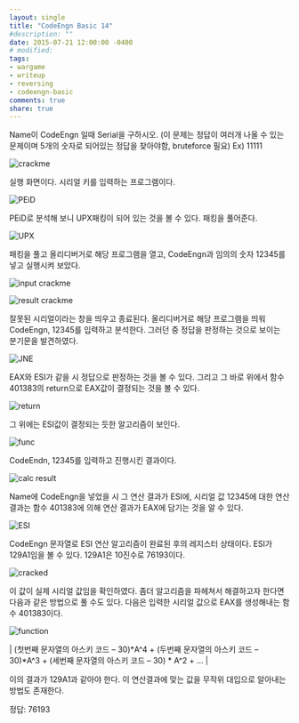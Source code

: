 ```yaml
---
layout: single
title: "CodeEngn Basic 14"
#description: ""
date: 2015-07-21 12:00:00 -0400
# modified: 
tags: 
- wargame
- writeup
- reversing
- codeengn-basic
comments: true
share: true
---
```


Name이 CodeEngn 일때 Serial을 구하시오. (이 문제는 정답이 여러개 나올 수 있는 문제이며 5개의 숫자로 되어있는 정답을 찾아야함, bruteforce 필요) 
Ex) 11111

![crackme](https://s01va.github.io/assets/images/2015-07-21-CodeEngn-Basic-14/0.png)

실행 화면이다. 시리얼 키를 입력하는 프로그램이다.

![PEiD](https://s01va.github.io/assets/images/2015-07-21-CodeEngn-Basic-14/1.png)

PEiD로 분석해 보니 UPX패킹이 되어 있는 것을 볼 수 있다. 패킹을 풀어준다.

![UPX](https://s01va.github.io/assets/images/2015-07-21-CodeEngn-Basic-14/2.png)

패킹을 풀고 올리디버거로 해당 프로그램을 열고, CodeEngn과 임의의 숫자 12345를 넣고 실행시켜 보았다.

![input crackme](https://s01va.github.io/assets/images/2015-07-21-CodeEngn-Basic-14/3.png)

![result crackme](https://s01va.github.io/assets/images/2015-07-21-CodeEngn-Basic-14/4.png)

잘못된 시리얼이라는 창을 띄우고 종료된다. 올리디버거로 해당 프로그램을 띄워 CodeEngn, 12345를 입력하고 분석한다. 그러던 중 정답을 판정하는 것으로 보이는 분기문을 발견하였다.

![JNE](https://s01va.github.io/assets/images/2015-07-21-CodeEngn-Basic-14/5.png)

EAX와 ESI가 같을 시 정답으로 판정하는 것을 볼 수 있다. 그리고 그 바로 위에서 함수 401383의 return으로 EAX값이 결정되는 것을 볼 수 있다.

![return](https://s01va.github.io/assets/images/2015-07-21-CodeEngn-Basic-14/6.png)

그 위에는 ESI값이 결정되는 듯한 알고리즘이 보인다.

![func](https://s01va.github.io/assets/images/2015-07-21-CodeEngn-Basic-14/7.png)

CodeEndn, 12345를 입력하고 진행시킨 결과이다.

![calc result](https://s01va.github.io/assets/images/2015-07-21-CodeEngn-Basic-14/8.png)

Name에 CodeEngn을 넣었을 시 그 연산 결과가 ESI에, 시리얼 값 12345에 대한 연산 결과는 함수 401383에 의해 연산 결과가 EAX에 담기는 것을 알 수 있다.

![ESI](https://s01va.github.io/assets/images/2015-07-21-CodeEngn-Basic-12/9.png)

CodeEngn 문자열로 ESI 연산 알고리즘이 완료된 후의 레지스터 상태이다. ESI가 129A1임을 볼 수 있다. 129A1은 10진수로 76193이다.

![cracked](https://s01va.github.io/assets/images/2015-07-21-CodeEngn-Basic-12/10.png)

이 값이 실제 시리얼 값임을 확인하였다.
좀더 알고리즘을 파헤쳐서 해결하고자 한다면 다음과 같은 방법으로 풀 수도 있다. 다음은 입력한 시리얼 값으로 EAX를 생성해내는 함수 401383이다.

![function](https://s01va.github.io/assets/images/2015-07-21-CodeEngn-Basic-12/11.png)

| (첫번째 문자열의 아스키 코드 – 30)*A^4 + (두번째 문자열의 아스키 코드 – 30)*A^3 + (세번째 문자열의 아스키 코드 – 30) * A^2 + … |

이의 결과가 129A1과 같아야 한다. 이 연산결과에 맞는 값을 무작위 대입으로 알아내는 방법도 존재한다.

정답: 76193
